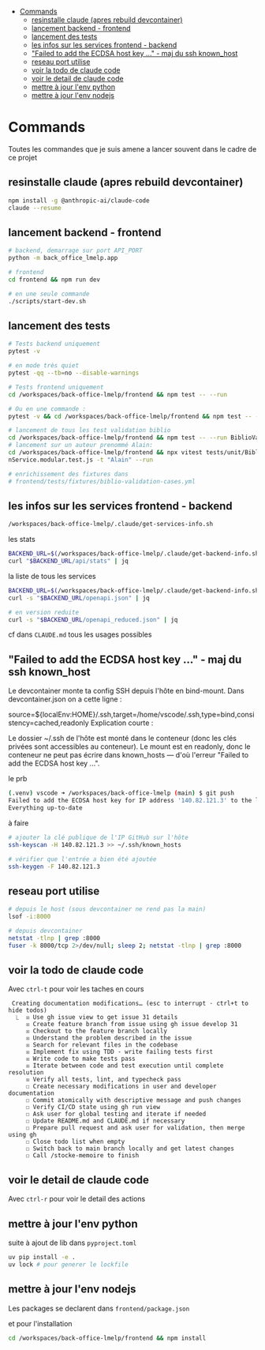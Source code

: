 - [Commands](#commands)
  - [resinstalle claude (apres rebuild devcontainer)](#resinstalle-claude-apres-rebuild-devcontainer)
  - [lancement backend - frontend](#lancement-backend---frontend)
  - [lancement des tests](#lancement-des-tests)
  - [les infos sur les services frontend - backend](#les-infos-sur-les-services-frontend---backend)
  - ["Failed to add the ECDSA host key ..." - maj du ssh known\_host](#failed-to-add-the-ecdsa-host-key----maj-du-ssh-known_host)
  - [reseau port utilise](#reseau-port-utilise)
  - [voir la todo de claude code](#voir-la-todo-de-claude-code)
  - [voir le detail de claude code](#voir-le-detail-de-claude-code)
  - [mettre à jour l'env python](#mettre-à-jour-lenv-python)
  - [mettre à jour l'env nodejs](#mettre-à-jour-lenv-nodejs)


# Commands

Toutes les commandes que je suis amene a lancer souvent dans le cadre de ce projet

## resinstalle claude (apres rebuild devcontainer)

```bash
npm install -g @anthropic-ai/claude-code
claude --resume
```

## lancement backend - frontend

```bash
# backend, demarrage sur port API_PORT
python -m back_office_lmelp.app

# frontend
cd frontend && npm run dev

# en une seule commande
./scripts/start-dev.sh
```

## lancement des tests

```bash
# Tests backend uniquement
pytest -v

# en mode très quiet
pytest -qq --tb=no --disable-warnings

# Tests frontend uniquement
cd /workspaces/back-office-lmelp/frontend && npm test -- --run

# Ou en une commande :
pytest -v && cd /workspaces/back-office-lmelp/frontend && npm test -- --run && cd /workspaces/back-office-lmelp

# lancement de tous les test validation biblio
cd /workspaces/back-office-lmelp/frontend && npm test -- --run BiblioValidation --reporter dot
# lancement sur un auteur prenommé Alain:
cd /workspaces/back-office-lmelp/frontend && npx vitest tests/unit/BiblioValidatio
nService.modular.test.js -t "Alain" --run

# enrichissement des fixtures dans
# frontend/tests/fixtures/biblio-validation-cases.yml
```

## les infos sur les services frontend - backend

```bash
/workspaces/back-office-lmelp/.claude/get-services-info.sh
```

les stats
```bash
BACKEND_URL=$(/workspaces/back-office-lmelp/.claude/get-backend-info.sh --url)
curl "$BACKEND_URL/api/stats" | jq
```

la liste de tous les services
```bash
BACKEND_URL=$(/workspaces/back-office-lmelp/.claude/get-backend-info.sh --url)
curl -s "$BACKEND_URL/openapi.json" | jq

# en version reduite
curl -s "$BACKEND_URL/openapi_reduced.json" | jq
```


cf dans `CLAUDE.md` tous les usages possibles

## "Failed to add the ECDSA host key ..." - maj du ssh known_host

Le devcontainer monte ta config SSH depuis l'hôte en bind-mount. Dans devcontainer.json on a cette ligne :

source=${localEnv:HOME}/.ssh,target=/home/vscode/.ssh,type=bind,consistency=cached,readonly
Explication courte :

Le dossier ~/.ssh de l'hôte est monté dans le conteneur (donc les clés privées sont accessibles au conteneur).
Le mount est en readonly, donc le conteneur ne peut pas écrire dans known_hosts — d'où l'erreur "Failed to add the ECDSA host key ...".

le prb

```bash
(.venv) vscode ➜ /workspaces/back-office-lmelp (main) $ git push
Failed to add the ECDSA host key for IP address '140.82.121.3' to the list of known hosts (/home/vscode/.ssh/known_hosts).
Everything up-to-date
```

à faire

```bash
# ajouter la clé publique de l'IP GitHub sur l'hôte
ssh-keyscan -H 140.82.121.3 >> ~/.ssh/known_hosts

# vérifier que l'entrée a bien été ajoutée
ssh-keygen -F 140.82.121.3
```

## reseau port utilise

```bash
# depuis le host (sous devcontainer ne rend pas la main)
lsof -i:8000

# depuis devcontainer
netstat -tlnp | grep :8000
fuser -k 8000/tcp 2>/dev/null; sleep 2; netstat -tlnp | grep :8000
```

## voir la todo de claude code

Avec `ctrl-t` pour voir les taches en cours

```text
 Creating documentation modifications… (esc to interrupt · ctrl+t to hide todos)
  ⎿  ☒ Use gh issue view to get issue 31 details
     ☒ Create feature branch from issue using gh issue develop 31
     ☒ Checkout to the feature branch locally
     ☒ Understand the problem described in the issue
     ☒ Search for relevant files in the codebase
     ☒ Implement fix using TDD - write failing tests first
     ☒ Write code to make tests pass
     ☒ Iterate between code and test execution until complete resolution
     ☒ Verify all tests, lint, and typecheck pass
     ☐ Create necessary modifications in user and developer documentation
     ☐ Commit atomically with descriptive message and push changes
     ☐ Verify CI/CD state using gh run view
     ☐ Ask user for global testing and iterate if needed
     ☐ Update README.md and CLAUDE.md if necessary
     ☐ Prepare pull request and ask user for validation, then merge using gh
     ☐ Close todo list when empty
     ☐ Switch back to main branch locally and get latest changes
     ☐ Call /stocke-memoire to finish
```

## voir le detail de claude code

Avec `ctrl-r` pour voir le detail des actions

## mettre à jour l'env python

suite à ajout de lib dans `pyproject.toml`

```bash
uv pip install -e .
uv lock # pour generer le lockfile
```

## mettre à jour l'env nodejs

Les packages se declarent dans `frontend/package.json`

et pour l'installation

```bash
cd /workspaces/back-office-lmelp/frontend && npm install
```
